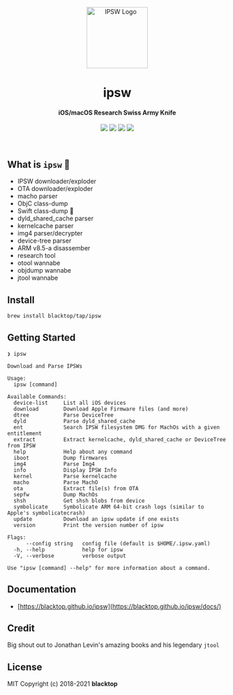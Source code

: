 <p align="center">
  <a href="https://github.com/blacktop/ipsw"><img alt="IPSW Logo" src="https://github.com/blacktop/ipsw/raw/master/docs/static/images/ipsw.png" height="140" /></a>
  <h1 align="center">ipsw</h1>
  <h4><p align="center">iOS/macOS Research Swiss Army Knife</p></h4>
  <p align="center">
    <a href="https://github.com/blacktop/ipsw/actions?query=workflow%3AGo" alt="Actions">
          <img src="https://github.com/blacktop/ipsw/workflows/Go/badge.svg" /></a>
    <a href="https://github.com/blacktop/ipsw/releases/latest" alt="Downloads">
          <img src="https://img.shields.io/github/downloads/blacktop/ipsw/total.svg" /></a>
    <a href="https://github.com/blacktop/ipsw/releases" alt="GitHub Release">
          <img src="https://img.shields.io/github/release/blacktop/ipsw.svg" /></a>
    <a href="http://doge.mit-license.org" alt="LICENSE">
          <img src="https://img.shields.io/:license-mit-blue.svg" /></a>
</p>
<br>

## What is `ipsw` 🤔

- IPSW downloader/exploder
- OTA downloader/exploder
- macho parser
- ObjC class-dump
- Swift class-dump 🚧
- dyld_shared_cache parser
- kernelcache parser
- img4 parser/decrypter
- device-tree parser
- ARM v8.5-a disassember
- research tool
- otool wannabe
- objdump wannabe
- jtool wannabe

## Install

```bash
brew install blacktop/tap/ipsw
```

## Getting Started

```
❯ ipsw

Download and Parse IPSWs

Usage:
  ipsw [command]

Available Commands:
  device-list     List all iOS devices
  download        Download Apple Firmware files (and more)
  dtree           Parse DeviceTree
  dyld            Parse dyld_shared_cache
  ent             Search IPSW filesystem DMG for MachOs with a given entitlement
  extract         Extract kernelcache, dyld_shared_cache or DeviceTree from IPSW
  help            Help about any command
  iboot           Dump firmwares
  img4            Parse Img4
  info            Display IPSW Info
  kernel          Parse kernelcache
  macho           Parse MachO
  ota             Extract file(s) from OTA
  sepfw           Dump MachOs
  shsh            Get shsh blobs from device
  symbolicate     Symbolicate ARM 64-bit crash logs (similar to Apple's symbolicatecrash)
  update          Download an ipsw update if one exists
  version         Print the version number of ipsw

Flags:
      --config string   config file (default is $HOME/.ipsw.yaml)
  -h, --help            help for ipsw
  -V, --verbose         verbose output

Use "ipsw [command] --help" for more information about a command.
```

## Documentation

- [https://blacktop.github.io/ipsw](https://blacktop.github.io/ipsw/docs/)

## Credit

Big shout out to Jonathan Levin's amazing books and his legendary `jtool`

## License

MIT Copyright (c) 2018-2021 **blacktop**
